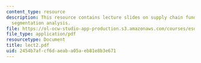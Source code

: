 ```yaml
---
content_type: resource
description: This resource contains lecture slides on supply chain fundamentals and
  segmentation analysis.
file: https://ol-ocw-studio-app-production.s3.amazonaws.com/courses/esd-260j-logistics-systems-fall-2006/2454b7afcf6daeaba05aeb81e8b3e671_lect2.pdf
file_type: application/pdf
resourcetype: Document
title: lect2.pdf
uid: 2454b7af-cf6d-aeab-a05a-eb81e8b3e671
---
```

